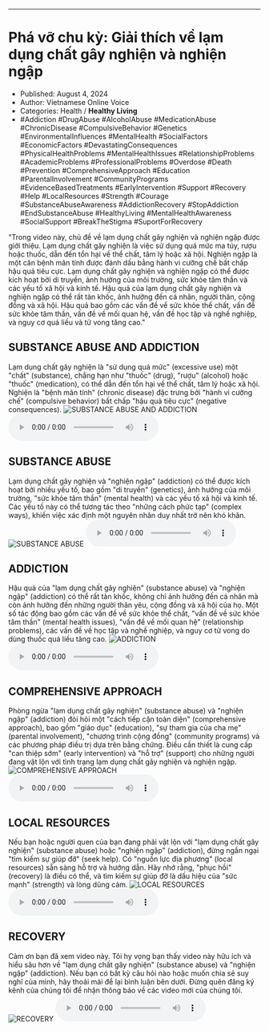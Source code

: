 
---

# Phá vỡ chu kỳ: Giải thích về lạm dụng chất gây nghiện và nghiện ngập

- Published: August 4, 2024
- Author: Vietnamese Online Voice
- Categories: Health / **Healthy Living**
- #Addiction #DrugAbuse #AlcoholAbuse #MedicationAbuse #ChronicDisease #CompulsiveBehavior #Genetics #EnvironmentalInfluences #MentalHealth #SocialFactors #EconomicFactors #DevastatingConsequences #PhysicalHealthProblems #MentalHealthIssues #RelationshipProblems #AcademicProblems #ProfessionalProblems #Overdose #Death #Prevention #ComprehensiveApproach #Education #ParentalInvolvement #CommunityPrograms #EvidenceBasedTreatments #EarlyIntervention #Support #Recovery #Help #LocalResources #Strength #Courage #SubstanceAbuseAwareness #AddictionRecovery #StopAddiction #EndSubstanceAbuse #HealthyLiving #MentalHealthAwareness #SocialSupport #BreakTheStigma #SuportForRecovery

"Trong video này, chủ đề về lạm dụng chất gây nghiện và nghiện ngập được giới thiệu. Lạm dụng chất gây nghiện là việc sử dụng quá mức ma túy, rượu hoặc thuốc, dẫn đến tổn hại về thể chất, tâm lý hoặc xã hội. Nghiện ngập là một căn bệnh mãn tính được đánh dấu bằng hành vi cưỡng chế bất chấp hậu quả tiêu cực. Lạm dụng chất gây nghiện và nghiện ngập có thể được kích hoạt bởi di truyền, ảnh hưởng của môi trường, sức khỏe tâm thần và các yếu tố xã hội và kinh tế. Hậu quả của lạm dụng chất gây nghiện và nghiện ngập có thể rất tàn khốc, ảnh hưởng đến cá nhân, người thân, cộng đồng và xã hội. Hậu quả bao gồm các vấn đề về sức khỏe thể chất, vấn đề sức khỏe tâm thần, vấn đề về mối quan hệ, vấn đề học tập và nghề nghiệp, và nguy cơ quá liều và tử vong tăng cao."


## SUBSTANCE ABUSE AND ADDICTION

Lạm dụng chất gây nghiện là "sử dụng quá mức" (excessive use) một "chất" (substance), chẳng hạn như "thuốc" (drug), "rượu" (alcohol) hoặc "thuốc" (medication), có thể dẫn đến tổn hại về thể chất, tâm lý hoặc xã hội. Nghiện là "bệnh mãn tính" (chronic disease) đặc trưng bởi "hành vi cưỡng chế" (compulsive behavior) bất chấp "hậu quả tiêu cực" (negative consequences).
![SUBSTANCE ABUSE AND ADDICTION](https://http-archiver-apis-production-80.schnworks.com/storage/images/transitions/2024-08-04/transition--46507573255-Montserrat-Thin-1A237E.jpg)
<audio controls>
    <source src="https://http-archiver-apis-production-80.schnworks.com/storage/storage/audio/file-4673558710.mp3" type="audio/mpeg">
</audio>



## SUBSTANCE ABUSE

Lạm dụng chất gây nghiện và "nghiện ngập" (addiction) có thể được kích hoạt bởi nhiều yếu tố, bao gồm "di truyền" (genetics), ảnh hưởng của môi trường, "sức khỏe tâm thần" (mental health) và các yếu tố xã hội và kinh tế. Các yếu tố này có thể tương tác theo "những cách phức tạp" (complex ways), khiến việc xác định một nguyên nhân duy nhất trở nên khó khăn.
![SUBSTANCE ABUSE](https://http-archiver-apis-production-80.schnworks.com/storage/images/transitions/2024-08-04/transition--20436490633-Montserrat-Black-7B1FA2.jpg)
<audio controls>
    <source src="https://http-archiver-apis-production-80.schnworks.com/storage/storage/audio/file-20475519601.mp3" type="audio/mpeg">
</audio>



## ADDICTION

Hậu quả của "lạm dụng chất gây nghiện" (substance abuse) và "nghiện ngập" (addiction) có thể rất tàn khốc, không chỉ ảnh hưởng đến cá nhân mà còn ảnh hưởng đến những người thân yêu, cộng đồng và xã hội của họ. Một số tác động bao gồm các vấn đề về sức khỏe thể chất, "vấn đề về sức khỏe tâm thần" (mental health issues), "vấn đề về mối quan hệ" (relationship problems), các vấn đề về học tập và nghề nghiệp, và nguy cơ tử vong do dùng thuốc quá liều tăng cao.
![ADDICTION](https://http-archiver-apis-production-80.schnworks.com/storage/images/transitions/2024-08-04/transition--8799140796-Montserrat-Regular-303F9F.jpg)
<audio controls>
    <source src="https://http-archiver-apis-production-80.schnworks.com/storage/storage/audio/file-36232048395.mp3" type="audio/mpeg">
</audio>



## COMPREHENSIVE APPROACH

Phòng ngừa "lạm dụng chất gây nghiện" (substance abuse) và "nghiện ngập" (addiction) đòi hỏi một "cách tiếp cận toàn diện" (comprehensive approach), bao gồm "giáo dục" (education), "sự tham gia của cha mẹ" (parental involvement), "chương trình cộng đồng" (community programs) và các phương pháp điều trị dựa trên bằng chứng. Điều cần thiết là cung cấp "can thiệp sớm" (early intervention) và "hỗ trợ" (support) cho những người đang vật lộn với tình trạng lạm dụng chất gây nghiện và nghiện ngập.
![COMPREHENSIVE APPROACH](https://http-archiver-apis-production-80.schnworks.com/storage/images/transitions/2024-08-04/transition-11579957823-Montserrat-Black-1A237E.jpg)
<audio controls>
    <source src="https://http-archiver-apis-production-80.schnworks.com/storage/storage/audio/file-16989091902.mp3" type="audio/mpeg">
</audio>



## LOCAL RESOURCES

Nếu bạn hoặc người quen của bạn đang phải vật lộn với "lạm dụng chất gây nghiện" (substance abuse) hoặc "nghiện ngập" (addiction), đừng ngần ngại "tìm kiếm sự giúp đỡ" (seek help). Có "nguồn lực địa phương" (local resources) sẵn sàng hỗ trợ và hướng dẫn. Hãy nhớ rằng, "phục hồi" (recovery) là điều có thể, và tìm kiếm sự giúp đỡ là dấu hiệu của "sức mạnh" (strength) và lòng dũng cảm.
![LOCAL RESOURCES](https://http-archiver-apis-production-80.schnworks.com/storage/images/transitions/2024-08-04/transition-42804855658-Montserrat-Black-512DA8.jpg)
<audio controls>
    <source src="https://http-archiver-apis-production-80.schnworks.com/storage/storage/audio/file-34104335699.mp3" type="audio/mpeg">
</audio>



## RECOVERY

Cảm ơn bạn đã xem video này. Tôi hy vọng bạn thấy video này hữu ích và hiểu sâu hơn về "lạm dụng chất gây nghiện" (substance abuse) và "nghiện ngập" (addiction). Nếu bạn có bất kỳ câu hỏi nào hoặc muốn chia sẻ suy nghĩ của mình, hãy thoải mái để lại bình luận bên dưới. Đừng quên đăng ký kênh của chúng tôi để nhận thông báo về các video mới của chúng tôi.
![RECOVERY](https://http-archiver-apis-production-80.schnworks.com/storage/images/transitions/2024-08-04/transition--17113962305-Montserrat-Regular-880E4F.jpg)
<audio controls>
    <source src="https://http-archiver-apis-production-80.schnworks.com/storage/storage/audio/file-9614583537.mp3" type="audio/mpeg">
</audio>

